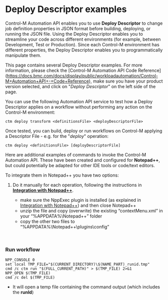# Deploy Descriptor examples

Control-M Automation API enables you to use **Deploy Descriptor** to change job definition properties in JSON format before building, deploying, or running the JSON file. Using the Deploy Descriptor enables you to streamline your code across different environments (for example, between Development, Test or Production). Since each Control-M environment has different properties, the Deploy Descriptor enables you to programmatically manipulate them.

This page contains several Deploy Descriptor examples. For more information, please check the [Control-M Automation API Code Reference] (https://docs.bmc.com/docs/display/public/workloadautomation/Control-M+Automation+API+-+Code+Reference), make sure you have your product version selected, and click on "*Deploy Descriptor*" on the left side of the page.

You can use the following Automation API service to test how a Deploy Descriptor applies on a workflow without performing any action on the Control-M environment:
```
ctm deploy transform <definitionsFile> <deployDescriptorFile>
```
Once tested, you can build, deploy or run workflows on Control-M applying a Descriptor File - e.g. for the "*deploy*" operation:
```
ctm deploy <definitionsFile> [deployDescriptorFile]   
```

Here are additional examples of commands to invoke the Control-M Automation API. These have been created and configured for **Notepad++**, but could potentially be adapted for other IDE tools or code/text editors.
   
To integrate them in Notepad++ you have two options:

   1. Do it manually for each operation, following the instructions in [**Integration with Notepad++**](/601-integration-with-ides-and-code-editors/integration-with-notepad++.md). 
   
      * make sure the NppExec plugin is installed (as explained in [Integration with Notepad++](/601-integration-with-ides-and-code-editors/integration-with-notepad++.md)) and then close Notepad++
      * unzip the file and copy (overwrite) the existing “contextMenu.xml” in your “%APPDATA%\Notepad++” folder
      * copy the other two files to “%APPDATA%\Notepad++\plugins\config”

<br>

### Run workflow
```
NPP_CONSOLE 0
set local TMP_FILE="$(CURRENT_DIRECTORY)\$(NAME_PART)_runid.tmp"
cmd /c ctm run "$(FULL_CURRENT_PATH)" > $(TMP_FILE) 2>&1
NPP_OPEN $(TMP_FILE)
cmd /c del $(TMP_FILE)
```
* It will open a temp file containing the command output (which includes the **runId**)
